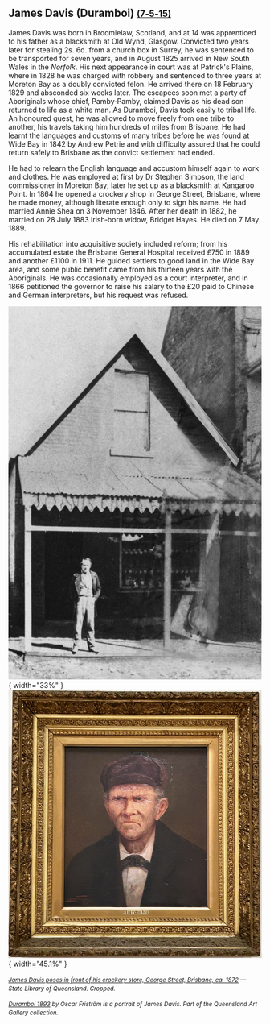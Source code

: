 ## James Davis (Duramboi) <small>[(7‑5‑15)](https://brisbane.discovereverafter.com/profile/31971133 "Go to Memorial Information" )</small>

James Davis was born in Broomielaw, Scotland, and at 14 was apprenticed to his father as a blacksmith at Old Wynd, Glasgow. Convicted two years later for stealing 2s. 6d. from a church box in Surrey, he was sentenced to be transported for seven years, and in August 1825 arrived in New South Wales in the *Norfolk*. His next appearance in court was at Patrick's Plains, where in 1828 he was charged with robbery and sentenced to three years at Moreton Bay as a doubly convicted felon. He arrived there on 18 February 1829 and absconded six weeks later. The escapees soon met a party of Aboriginals whose chief, Pamby‑Pamby, claimed Davis as his dead son returned to life as a white man. As Duramboi, Davis took easily to tribal life. An honoured guest, he was allowed to move freely from one tribe to another, his travels taking him hundreds of miles from Brisbane. He had learnt the languages and customs of many tribes before he was found at Wide Bay in 1842 by Andrew Petrie and with difficulty assured that he could return safely to Brisbane as the convict settlement had ended.

He had to relearn the English language and accustom himself again to work and clothes. He was employed at first by Dr Stephen Simpson, the land commissioner in Moreton Bay; later he set up as a blacksmith at Kangaroo Point. In 1864 he opened a crockery shop in George Street, Brisbane, where he made money, although literate enough only to sign his name. He had married Annie Shea on 3 November 1846. After her death in 1882, he married on 28 July 1883 Irish‑born widow, Bridget Hayes. He died on 7 May 1889.

His rehabilitation into acquisitive society included reform; from his accumulated estate the Brisbane General Hospital received £750 in 1889 and another £1100 in 1911. He guided settlers to good land in the Wide Bay area, and some public benefit came from his thirteen years with the Aboriginals. He was occasionally employed as a court interpreter, and in 1866 petitioned the governor to raise his salary to the £20 paid to Chinese and German interpreters, but his request was refused.

![James Davis poses in front of his crockery store, George Street, Brisbane, ca. 1872](../assets/james-davis-duramboi.jpg){ width="33%" } ![Duramboi 1893. A portrait of James Davis by Oscar Friström. Part of the Queensland Art Gallery collection. ](../assets/james-davis-portrait-1893.jpeg
){ width="45.1%" }  


*<small>[James Davis poses in front of his crockery store, George Street, Brisbane, ca. 1872](http://onesearch.slq.qld.gov.au/permalink/f/1upgmng/slq_alma21218687340002061) — State Library of Queensland. Cropped.</small>*

*<small>[Duramboi 1893](https://learning.qagoma.qld.gov.au/artworks/duramboi/) by Oscar Friström is a portrait of James Davis. Part of the Queensland Art Gallery collection. </small>*
